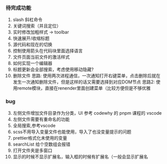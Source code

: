 
### 待完成功能

1. slash 斜杠命令
2. 关键词搜索（并且定位）
3. 实时修改加粗样式 -> toolbar
4. 快速展开/收缩标题
5. 源代码和现在的切换
6. 控制使用箭头在代码块里面选择语言
7. 文件页面当前文件的激活样式
8. 如何实现一个编辑器
9. 标题更新会全部搜索，考虑使用移动隐藏?
10. 删除文件
思路: 使用两次进程通信，一次通知打开右键菜单，点击删除后就在发生一次通知删除文件，但是这样的话又需要选择到对应DOM节点
思路2: 使用remote模块，直接在renender里面创建菜单（比较方便但是不够优雅

### bug
3. 左侧文件增加文件目录作为分类，UI 参考 codewhy 的 pnpm 课程的 vscode
4. 左侧文件需要有重命名的功能
5. 全局搜索,参考vscode
6. scss不用导入变量文件也能使用，导入了也没变量提示的问题
7. prettier格式化未使用的变量
8. searchList 给个空数组会报错
9. 打开文件夹是多窗口
10. 显示的时候不显示扩展名，输入框的时候有扩展名（一般会显示扩展名